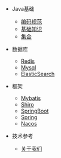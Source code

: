 - Java基础
  - [编码规范](java/CodeStandard.md)
  - [基础知识](java/Base.md)
  - [集合](java/Collection.md)

- 数据库
  - [Redis](database/Redis.md)
  - [Mysql](database/Mysql.md)
  - [ElasticSearch](database/ElasticSearch.md)
  
- 框架
  - [Mybatis](framework/Mybatis.md)
  - [Shiro](framework/Shiro.md)
  - [SpringBoot](framework/SpringBoot.md)
  - [Spring](framework/Spring.md)  
  - [Nacos](framework/Nacos.md)

- 技术参考
  - [关于我们](about-us.md)

